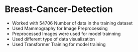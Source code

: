 # Breast-Cancer-Detection
- Worked with 54706 Number of data in the training dataset
- Used Mammography for Image Preprocessing
- Preprocessed Images were used for model trainning
- Used different type of data visualization
- Used Transformer Training for model training
